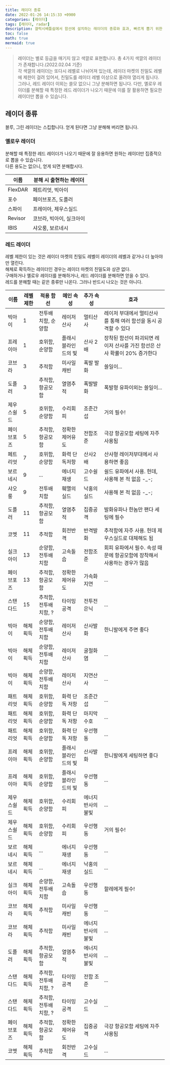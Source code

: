 ```yaml
---
title: 레이더 종류
date: 2022-01-26 14:15:33 +0900
categories: [레이더]
tags: [레이더, radar]
description: 갤럭시배틀쉽에서 함선에 설치하는 레이더의 종류와 효과, 빠르게 뽑기 위한 방법등을 설명합니다
toc: false
math: true
mermaid: true
---
```


> 레이더는 별로 등급을 매기지 않고 색깔로 표현합니다. 총 4가지 색깔의 레이더가 존재합니다.(2022.02.04 기준)\
> 각 색깔의 레이더는 또다시 레벨로 나뉘어져 있는데, 레이더 마켓의 친밀도 레벨에 제한이 걸려 있어서, 친밀도를 레이더 레벨 이상으로 올려야 열리게 됩니다.\
> 그러나, 레드 레이더 이외는 쓸모 없으니 그냥 분해하면 됩니다. 다만, 옐로우 레이더를 분해할 때 특정한 레드 레이더가 나오기 때문에 이를 잘 활용하면 필요한 레이더만 뽑을 수 있습니다.


## 레이더 종류 
블루, 그린 레이더는 스킵합니다. 얻게 된다면 그냥 분해해 버리면 됩니다.  

### 옐로우 레이더
분해할 때 특정한 레드 레이더가 나오기 때문에 잘 응용하면 원하는 레이더만 집중적으로 뽑을 수 있습니다.  
다른 용도는 없으니, 얻게 되면 분해합시다.  

| 이름 | 분해 시 출현하는 레이더 | 
| -------- | -------- |
| FlexDAR | 페트리엇, 빅아이 | 
| 포수 | 페이브포즈, 도플러 |
| 스파이 | 프레이아, 제우스실드 |
| Revisor | 코브라, 빅아이, 실크아이 | 
| IBIS | 샤오룽, 보르네시 | 


### 레드 레이더
레벨 제한이 있는 것은 레이더 마켓의 친밀도 레벨이 레이더의 레벨과 같거나 더 높아야만 열린다.  
해체로 확득하는 레이더인 경우는 레이더 마켓의 친밀도와 상관 없다.  
구매하거나 옐로우 레이더를 분해하거나, 레드 레이더를 분해하면 얻을 수 있다.  
레드를 분해할 때는 같은 종류만 나온다. 그러나 반드시 나오는 것은 아니다.  

| 이름 | 레벨제한 | 적용 함선 | 메인 속성 | 추가 속성 | 효과 |
| -------- | -------- | -------- | -------- | -------- | -------- |
| 빅아이 | 1 | 전투배치함, 순양함 | 레이저 산사 | 멀티산사 | 레이저 부대에서 멀티산사를 통해 여러 함선을 동시 공격할 수 있다 |
| 프레이아 | 1 | 호위함, 순양함 | 플래시 블라인드의 빛 | 산사 2배 | 장착된 함선이 파괴되면 레이저 산사를 가진 함선은 산사 확률이 20% 증가한다 |
| 코브라 | 3 | 추적함 | 미사일 캐빈 | 폭발 발화 | 쓸일이... |
| 도플러 | 3 | 추적함, 항공모함 | 열염추적 | 폭발발화 | 폭발형 유파이외는 쓸일이... |
| 제우스쉴드 | 5 | 호위함, 순양함 | 수리회피 | 조준간섭 | 거의 필수! |
| 페이브포즈 | 5 | 추적함, 항공모함 | 정확한 제어유도 | 전함조준 | 극강 항공모함 세팅에 자주 사용됨 |
| 페트리엇 | 7 | 호위함, 순양함 | 화력 단독저항 | 산사2배 | 산사형 레이저부대에서 사용하면 좋음 |
| 보르네시 | 9 | ... | 에너지재생 | 고수쉴드 | 쉴드 유파에서 사용. 헌데, 사용해 본 적 없음 -_-; |
| 샤오룽 | 9 | 전투배치함 | 훼멸의 실드 | 낙홍의 실드 | 사용해 본 적 없음 -_-; |
| 도플러 | 11 | 추적함, 항공모함 | 열염추적 | 집중공격 | 발화유파나 한놈만 팬다 세팅에 필수 |
| 코멧 | 11 | 추적함 | 회전반격 | 반격발화 | 추적함에 자주 사용. 헌데 제우스실드로 대체해도 됨 |
| 실크아이 | 13 | 순양함, 전투배치함 | 고속돌습 | 전함조준 | 회피 유파에서 필수. 속성 때문에 항공모함에 장착해서 사용하는 경우가 많음 |
| 페이브포즈 | 13 | 추적함, 항공모함 | 정확한 제어유도 | 가속화 지연 | ... |
| 스탠다드 | 15 | 추적함, 전투배치함, ? | 타이밍공격 | 전투전 은닉 | ... |
| 빅아이 | 해체 획득 | 순양함, 전투배치함 | 레이저산사 | 산사발화 | 한니발에게 주면 좋다 |
| 빅아이 | 해체 획득 | 순양함, 전투배치함 | 레이저산사 | 굴절화염 | ... |
| 빅아이 | 해체 획득 | 순양함, 전투배치함 | 레이저산사 | 지연산사 | ... |
| 패트리엇 | 해체 획득 | 호위함, 순양함 | 화력 단독 저항 | 조준간섭 | ... |
| 패트리엇 | 해체 획득 | 호위함, 순양함 | 화력 단독 저항 | 마지막수호 | ... |
| 패트리엇 | 해체 획득 | 호위함, 순양함 | 화력 단독 저항 | 우선행동 | ... |
| 프레이아 | 해체 획득 | 호위함, 순양함 | 플래시 블라인드의 빛 | 산사발화 | 한니발에게 세팅하면 좋다 |
| 프레이아 | 해체 획득 | 호위함, 순양함 | 플래시 블라인드의 빛 | 우선행동 | ... |
| 제우스쉴드 | 해체 획득 | 호위함, 순양함 | 수리회피 | 에너지 반사의 불빛 | ... |
| 제우스쉴드 | 해체 획득 | 호위함, 순양함 | 수리회피 | 우선행동 | 거의 필수! |
| 보르네시 | 해체 획득 | ... | 에너지재생 | 우선행동 | ... |
| 보르네시 | 해체 획득 | ... | 에너지재생 | 낙홍의 실드 | ... |
| 실크아이 | 해체 획득 | 순양함, 전투배치함 | 고속돌습 | 우선행동 | 할레에게 필수! |
| 코브라 | 해체 획득 | 추적함 | 미사일 캐빈 | 우선행동 | ... |
| 코브라 | 해체 획득 | 추적함 | 미사일 캐빈 | 에너지 반사의 불빛 | ... |
| 도플러 | 해체 획득 | 추적함, 항공모함 | 열염추적 | 에너지 반사의 불빛 | ... |
| 스탠다드 | 해체 획득 | 추적함, 전투배치함, ? | 타이밍공격 | 전함 조준 | ... |
| 스탠다드 | 해체 획득 | 추적함, 전투배치함, ? | 타이밍공격 | 고수실드 | ... |
| 페이브포즈 | 해체 획득 | 추적함, 항공모함 | 정확한 제어유도 | 집중공격 | 극강 항공모함 세팅에 자주 사용됨 |
| 코멧 | 해체 획득 | 추적함 | 회전반격 | 고수실드 | ... |






